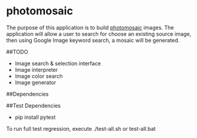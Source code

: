 # photomosaic

The purpose of this application is to build [photomosaic](https://en.wikipedia.org/wiki/Photographic_mosaic) images. The application will allow a user to search for choose an existing source image, then using Google Image keyword search, a mosaic will be generated.

##TODO
  * Image search & selection interface
  * Image interpreter
  * Image color search
  * Image generator

##Dependencies

##Test Dependencies
  * pip install pytest

  To run full test regression, execute ./test-all.sh or test-all.bat

